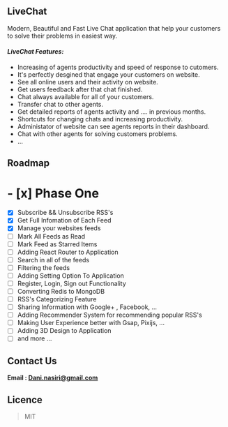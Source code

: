 ## LiveChat

Modern, Beautiful and Fast Live Chat application that help your customers to solve their problems in easiest way.

#### ***LiveChat Features:***
  * Increasing of agents productivity and speed of response to cutomers.
  * It's perfectly desgined that engage your customers on website.
  * See all online users and their activity on website.
  * Get users feedback after that chat finished.
  * Chat always available for all of your customers.
  * Transfer chat to other agents.
  * Get detailed reports of agents activity and .... in previous months.
  * Shortcuts for changing chats and increasing productivity.
  * Administator of website can see agents reports in their dashboard.
  * Chat with other agents for solving customers problems.
  * ...
  
## Roadmap
# - [x] Phase One
  - [x] Subscribe && Unsubscribe RSS's
  - [x] Get Full Infomation of Each Feed
  - [x] Manage your websites feeds
  - [ ] Mark All Feeds as Read
  - [ ] Mark Feed as Starred Items
  - [ ] Adding React Router to Application
  - [ ] Search in all of the feeds
  - [ ] Filtering the feeds
  - [ ] Adding Setting Option To Application
  - [ ] Register, Login, Sign out Functionality
  - [ ] Converting Redis to MongoDB
  - [ ] RSS's Categorizing Feature
  - [ ] Sharing Information with Google+ , Facebook, ...
  - [ ] Adding Recommender System for recommending popular RSS's
  - [ ] Making User Experience better with Gsap, Pixijs, ...
  - [ ] Adding 3D Design to Application
  - [ ] and more ...
  
## Contact Us
  **Email : Dani.nasiri@gmail.com** 

## Licence 
  > MIT
 

